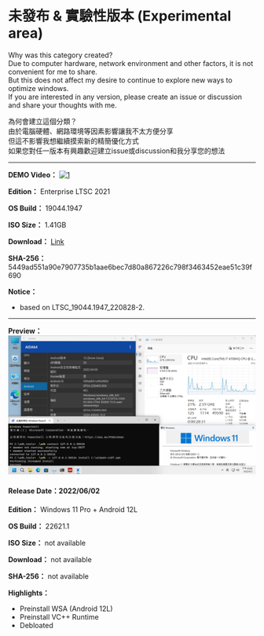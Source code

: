 # 未發布 & 實驗性版本 (Experimental area)

Why was this category created?  
Due to computer hardware, network environment and other factors, it is not convenient for me to share.  
But this does not affect my desire to continue to explore new ways to optimize windows.  
If you are interested in any version, please create an issue or discussion and share your thoughts with me.  

為何會建立這個分類？  
由於電腦硬體、網路環境等因素影響讓我不太方便分享  
但這不影響我想繼續摸索新的精簡優化方式  
如果您對任一版本有興趣歡迎建立issue或discussion和我分享您的想法  

----

**DEMO Video：**
[![1](http://img.youtube.com/vi/ZoKfF0162lo/0.jpg)](http://www.youtube.com/watch?v=ZoKfF0162lo "DEMO Video")

**Edition：** Enterprise LTSC 2021

**OS Build：** 19044.1947

**ISO Size：** 1.41GB

**Download：** [Link](https://github.com/WhatTheBlock/WindowsSimplify/releases/download/iso/LTSC_19044.1947_en_221110.iso)

**SHA-256：** 5449ad551a90e7907735b1aae6bec7d80a867226c798f3463452eae51c39f690

**Notice：**
- based on LTSC_19044.1947_220828-2.

----

**Preview：**
![1](/preview/22621.1_220522.png)

#### Release Date：2022/06/02

**Edition：** Windows 11 Pro + Android 12L

**OS Build：** 22621.1

**ISO Size：** not available

**Download：** not available

**SHA-256：** not available

**Highlights：**
- Preinstall WSA (Android 12L)
- Preinstall VC++ Runtime
- Debloated
